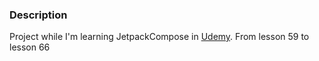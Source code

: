 ### Description
Project while I'm learning JetpackCompose in [Udemy](https://www.udemy.com/course/lap-trinh-android-hien-ai-voi-kotlin-va-jetpack-compose/learn/lecture/44076456?start=0#overview). From lesson 59 to lesson 66
